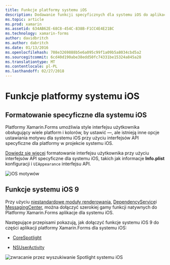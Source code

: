 ```yaml
---
title: Funkcje platformy systemu iOS
description: Dodawanie funkcji specyficznych dla systemu iOS do aplikacji platformy Xamarin.Forms
ms.topic: article
ms.prod: xamarin
ms.assetid: 634AB62E-68C8-454C-838B-F1CC4E4E21BC
ms.technology: xamarin-forms
author: davidbritch
ms.author: dabritch
ms.date: 01/13/2016
ms.openlocfilehash: 708e3269888b5e6a095c99f1a09b5a8034cbd5a2
ms.sourcegitcommit: 6cd40d190abe38edd50fc74331be15324a845a28
ms.translationtype: MT
ms.contentlocale: pl-PL
ms.lasthandoff: 02/27/2018
---
```

# <a name="ios-platform-features"></a>Funkcje platformy systemu iOS

## <a name="ios-specific-formatting"></a>Formatowanie specyficzne dla systemu iOS

Platformy Xamarin.Forms umożliwia style interfejsu użytkownika obsługujący wiele platform i kolorów, by ustawić —, ale istnieją inne opcje ustawiania motywu dla systemu iOS przy użyciu interfejsów API specyficzne dla platformy w projekcie systemu iOS.

[Dowiedz się więcej](theme.md) formatowanie interfejsu użytkownika przy użyciu interfejsów API specyficzne dla systemu iOS, takich jak informacje **Info.plist** konfiguracji i `UIAppearance` interfejsu API.

![](images/status-white-sml.png "iOS motywów")

## <a name="ios-9-features"></a>Funkcje systemu iOS 9

Przy użyciu [niestandardowe moduły renderowania](~/xamarin-forms/app-fundamentals/custom-renderer/index.md), [DependencyService](~/xamarin-forms/app-fundamentals/dependency-service/index.md)i [MessagingCenter](~/xamarin-forms/app-fundamentals/messaging-center.md), można dołączyć szerokiej gamy funkcji natywnych do Platformy Xamarin.Forms aplikacje dla systemu iOS.

Następujące przepisami pokazują, jak dołączyć funkcje systemu iOS 9 do części aplikacji platformy Xamarin.Forms dla systemu iOS:

* [CoreSpotlight](https://developer.xamarin.com/recipes/cross-platform/xamarin-forms/ios/core-spotlight-search/)

* [NSUserActivity](https://developer.xamarin.com/recipes/cross-platform/xamarin-forms/ios/nsuseractivity-search/)

![](images/corespotlight.png "zwracanie przez wyszukiwanie Spotlight systemu iOS")

